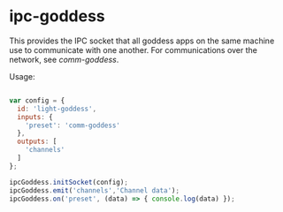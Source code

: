 # ipc-goddess

This provides the IPC socket that all goddess apps on the same machine use to communicate with one another. For communications over the network, see _comm-goddess_.

Usage:
```js

var config = {
  id: 'light-goddess',
  inputs: {
    'preset': 'comm-goddess'
  },
  outputs: [
    'channels'
  ]
};

ipcGoddess.initSocket(config);
ipcGoddess.emit('channels','Channel data');
ipcGoddess.on('preset', (data) => { console.log(data) });
```